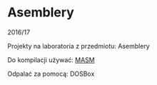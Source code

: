 # Asemblery
2016/17

Projekty na laboratoria z przedmiotu: Asemblery


Do kompilacji używać: <a href="http://home.agh.edu.pl/~dlugopol/asm/masm.zip">MASM</a>

Odpalać za pomocą: DOSBox
